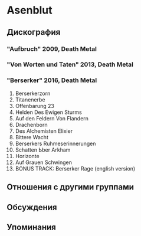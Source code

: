 # Asenblut



## Дискография

### "Aufbruch" 2009, Death Metal



### "Von Worten und Taten" 2013, Death Metal



### "Berserker" 2016, Death Metal

01. Berserkerzorn
02. Titanenerbe
03. Offenbarung 23
04. Helden Des Ewigen Sturms
05. Auf den Feldern Von Flandern
06. Drachenborn
07. Des Alchemisten Elixier
08. Bittere Wacht
09. Berserkers Ruhmeserinnerungen
10. Schatten Ьber Arkham
11. Horizonte
12. Auf Grauen Schwingen
13. BONUS TRACK: Berserker Rage (english version)


## Отношения с другими группами


## Обсуждения


## Упоминания


